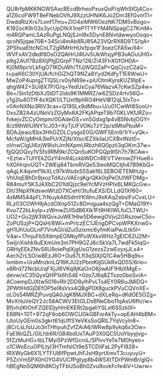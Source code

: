 QU8rfpMKKNGWSAxcREcdBrheoPxuxQoP/qWhStGj4Co=
a1Z6coFW9T8eFNebOVhJ9XzzUHNiK6Jo2Dm3EfGvmTI=
DwddRizXrs7Lonf17mu+ZIO4xiMW6OezNK7DM5vBogo=
K192ocK9r03x3ycUpDfkX1neP1TYFYM4NSpagC27KmM=
m4RQPamLSAzRuPgLNQjSJnl9x5DynE8NvtdwwyoOsqo=
qcoNSjqae70B+34Sci4mAb8RJ85A23VQrRX8D9TS/qA=
2PShuaEttcNCnLT2gRMHrHUxfpqx1F3oezCFA5w/II4=
WVFxAV2dkdf8OsO2QAHrUiRUv5UkWtxjyPB3vAOuUH0=
p9g2AUf7Bz8XljPtjjDGrpFTNz126/Zi43FhXGfOH0A=
Kj0M9pcVLkfigO71KDuWh/TfJjWQ0ZaP+QqCjvzC2aQ=
t+paK6C30YjUA/fchGiZhQT9NZa8Yyd2KdfyT1E6WwU=
MwZoP4uprgZTIQSLrx0iyN69e+piUOtmKyrsKUZ9IpE=
qhgW42+SUi6X7P/G/q+YedUxCya76WazvA7cKwSZp4w=
Be+/Sin1zDtbXJStDT2Ido9K1MMRZ/w6ZSDz4rtv56Q=
y1g2Iu4OTfF4xXQK1/LTUxt9phRO4HeVlB12qL5IxTo=
v0AnNXNo3RlV3cax+Q19SLx9dMbu+U/u01CwWt8SooU=
DxsZB2A4zUNoVzZGyMx8A2FKjAPqeT9b7GKLVKfJRZo=
fvkejvZCCyOmpm/0GAdeGS+vn5Gdxg1p4vB5NvbjOGY=
8/z99tWIUINY1cJ03+XyTjUFVOKcTzY2p/stMtsPbuM=
BDAJjeao/Ebx3HhGZDLCysgsE0G/GWFSEm9/1rY+yQk=
McfaW/gMHA3lePUrXZjN/XtscIEZXkilaUCXBvtNzt0=
oVnwClgUi6zjW9lxhJmNXpmURbzh6Q0pzIi3qOKm37w=
fjjQQOQxy1VSfs9RM9krZCQnSuKOPGQp9lSh7h78CAw=
+Eztw+TUlYEkZGzY4m94LckbWDCnREVTVerowZFHue8=
hXGHrqivUQT+ZWEq84TbmRVQeS3IeoMQCtjh47B9KbQ=
qAgLK4qvmf1IkXLc97kWsdxS5Sakf6LSEBOiETEMHJg=
VhUlqEBhDr9jxozTdAzuVAErqKgrQKk0qPeOUIWFDMg=
R84muY5K3JAXbC201ldQjzc9elYcMVzHPIx6LMKQcGw=
Dlt/3NpXfKdswnWtzD7XCeH/3tufuEXS/DLLdQ1Xf60=
4xMM544pFL7rNuykA6SdmYKWmJ9xKAqZebslFxCvxLU=
RLz03C0WH9jAcdOXnp51Zc8Dmigua4szQgT+DMaG19Y=
Kvu7Z2bLkyIp+zWmwZUlSdB6Xlk1Ft9HKIWLfuCLTWU=
UO2+Gu2jW3WQvxJuWE1Hlw5D6ewgOVjvj2GRszowC5o=
ZoPUSzjP+QQsH/8WI+mPrlczEC1JEngDPCvpWPKXnw0=
gH1UhUuGLnP7VnAGI/dZui5zixmc6yfmKiaPwJLtk5I=
V4ar+17mjuFb5ifdmpEGMbyfPuWXkxWHz7gEIC62U2M=
5wIjnXishk9uEXmUm3m7PH9GZJ6cSkVa7L7wdFk5lqQ=
GRHyEEkZNvS6U9oiePqIXjgUsG1zezsZzwExyxjJLx4=
AechZrLSO/w8EzJ6O+Ou67Lfl3qSlXjlQ1C4w5HBq9s=
lxmbm+UraMnzknLQ16KJU2zPbmKtjGUkRxQD5S/6rio=
x6Rrd72NcbU/qFXjJl6VKq9jKaOnO6jiwAIF1HbXMgE=
devw/xC35QyxQHP1s6hS4E+0zo7J6q8ZTxzo0boSviA=
ACoempDJXtw5016vRIr2DD8yIhPvLTs4EY0R6uJMiDQ=
2PWtIHdGjDEfOP5eI8sVxx4QBgP0X8guckPVuCQVnXE=
oLOs54MRZjPuvqQA0JgK8MJXBC+dXLeRq+dKdOE5OZg=
MvXHuVeQY2Jc58ACWV3EtGLDsBNeDbo11qAsU6fh//w=
BfjvhzKtOnFZQEIDjyHmEKERt2pgaliYSLxl6SSzk0I=
E68N+10T+972qF6ob6OWCUGkGBForAkTy+opEAH4bBM=
tJtoUyGEm0s3gkrt61qUffSYeVKsSoQRlL7YqVcyln8=
j8CrLsLfsUJo3nTHhyuhZvfZAiA6/WRw8p9ykq6x3Ow=
FaE9bQZL/GILhb6R/GB4bdUxTAuP3X0QC5UoYbyyjvg=
5fZzMuHG+tbLTMyi5PzWfGcroL/SPlvvYeTe7M0hyeo=
u1CWoEcuOPILtyI3HTmfslCt9eSTCDIiFaL2PyFl928=
tRXWyGk6X1LYTFUI6fPpwtJhFJsH9yrtXmvT3cuyuyU=
P5ZcVmSPX0nOYG4VUCfPgtyp8b4W5XtTDrPWmBr/glQ=
hBEgNn5QM6h8KOyTFbUSoBh0Zvu9uvkFcfe4iV+Uwrw=
